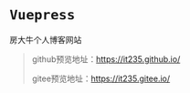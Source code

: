 # `Vuepress`

房大牛个人博客网站

> github预览地址：https://it235.github.io/
>
> gitee预览地址：https://it235.gitee.io/

